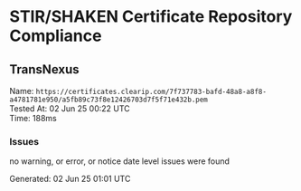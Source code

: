 # STIR/SHAKEN Certificate Repository Compliance

## TransNexus

Name: `https://certificates.clearip.com/7f737783-bafd-48a8-a8f8-a4781781e950/a5fb89c73f8e12426703d7f5f71e432b.pem`\
Tested At: 02 Jun 25 00:22 UTC\
Time: 188ms

### Issues

no warning, or error, or notice date level issues were found

Generated: 02 Jun 25 01:01 UTC